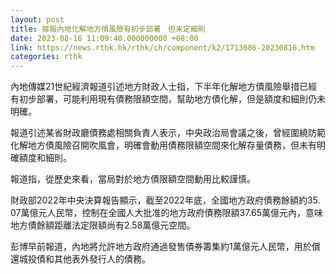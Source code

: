 ```yaml
---
layout: post
title: 據報內地化解地方債風險有初步部署　但未定細則
date: 2023-08-16 11:09:40.000000000 +08:00
link: https://news.rthk.hk/rthk/ch/component/k2/1713686-20230816.htm
categories: rthk
---
```


內地傳媒21世紀經濟報道引述地方財政人士指，下半年化解地方債風險舉措已經有初步部署，可能利用現有債務限額空間，幫助地方債化解，但是額度和細則仍未明確。

報道引述某省財政廳債務處相關負責人表示，中央政治局會議之後，曾經圍繞防範化解地方債風險召開吹風會，明確會動用債務限額空間來化解存量債務，但未有明確額度和細則。

報道指，從歷史來看，當局對於地方債限額空間動用比較謹慎。

財政部2022年中央決算報告顯示，截至2022年底，全國地方政府債務餘額約35. 07萬億元人民幣，控制在全國人大批准的地方政府債務限額37.65萬億元內，意味地方債餘額距離法定限額尚有2.58萬億元空間。

彭博早前報道，內地將允許地方政府通過發售債券籌集約1萬億元人民幣，用於償還城投債和其他表外發行人的債務。
